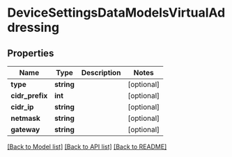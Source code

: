 # DeviceSettingsDataModelsVirtualAddressing

## Properties
Name | Type | Description | Notes
------------ | ------------- | ------------- | -------------
**type** | **string** |  | [optional] 
**cidr_prefix** | **int** |  | [optional] 
**cidr_ip** | **string** |  | [optional] 
**netmask** | **string** |  | [optional] 
**gateway** | **string** |  | [optional] 

[[Back to Model list]](../README.md#documentation-for-models) [[Back to API list]](../README.md#documentation-for-api-endpoints) [[Back to README]](../README.md)


